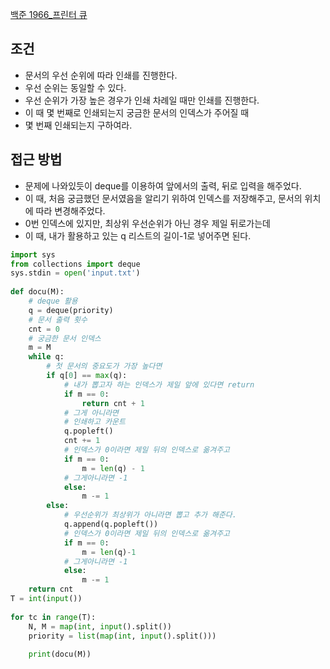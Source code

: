 [백준 1966_프린터 큐](https://www.acmicpc.net/problem/1966)

## 조건
- 문서의 우선 순위에 따라 인쇄를 진행한다.
- 우선 순위는 동일할 수 있다.
- 우선 순위가 가장 높은 경우가 인쇄 차례일 때만 인쇄를 진행한다.
- 이 때 몇 번째로 인쇄되는지 궁금한 문서의 인덱스가 주어질 때
- 몇 번째 인쇄되는지 구하여라.


## 접근 방법
- 문제에 나와있듯이 deque를 이용하여 앞에서의 출력, 뒤로 입력을 해주었다.
- 이 때, 처음 궁금했던 문서였음을 알리기 위하여 인덱스를 저장해주고, 문서의 위치에 따라 변경해주었다.
- 0번 인덱스에 있지만, 최상위 우선순위가 아닌 경우 제일 뒤로가는데 
- 이 때, 내가 활용하고 있는 q 리스트의 길이-1로 넣어주면 된다.


```python
import sys  
from collections import deque  
sys.stdin = open('input.txt')  
  
def docu(M):  
    # deque 활용  
    q = deque(priority)  
    # 문서 출력 횟수  
    cnt = 0  
    # 궁금한 문서 인덱스  
    m = M  
    while q:  
        # 첫 문서의 중요도가 가장 높다면  
        if q[0] == max(q):  
            # 내가 뽑고자 하는 인덱스가 제일 앞에 있다면 return            
            if m == 0:  
                return cnt + 1  
            # 그게 아니라면  
            # 인쇄하고 카운트  
            q.popleft()  
            cnt += 1  
            # 인덱스가 0이라면 제일 뒤의 인덱스로 옮겨주고  
            if m == 0:  
                m = len(q) - 1  
            # 그게아니라면 -1            
            else:  
                m -= 1  
        else:  
            # 우선순위가 최상위가 아니라면 뽑고 추가 해준다.  
            q.append(q.popleft())  
            # 인덱스가 0이라면 제일 뒤의 인덱스로 옮겨주고  
            if m == 0:  
                m = len(q)-1  
            # 그게아니라면 -1            
            else:  
                m -= 1  
    return cnt  
T = int(input())  
  
for tc in range(T):  
    N, M = map(int, input().split())  
    priority = list(map(int, input().split()))  
  
    print(docu(M))
```